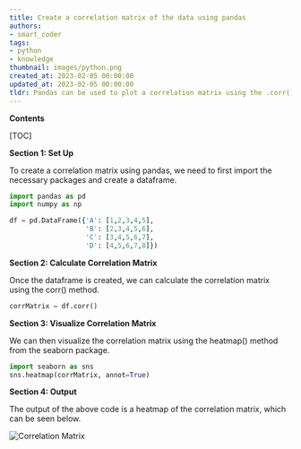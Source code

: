 ```yaml
---
title: Create a correlation matrix of the data using pandas
authors:
- smart_coder
tags:
- python
- knowledge
thumbnail: images/python.png
created_at: 2023-02-05 00:00:00
updated_at: 2023-02-05 00:00:00
tldr: Pandas can be used to plot a correlation matrix using the .corr() method on a DataFrame.
---
```


**Contents**

[TOC]

**Section 1: Set Up**

To create a correlation matrix using pandas, we need to first import the necessary packages and create a dataframe. 

```python
import pandas as pd
import numpy as np

df = pd.DataFrame({'A': [1,2,3,4,5],
                   'B': [2,3,4,5,6],
                   'C': [3,4,5,6,7],
                   'D': [4,5,6,7,8]})
```

**Section 2: Calculate Correlation Matrix**

Once the dataframe is created, we can calculate the correlation matrix using the corr() method.

```python
corrMatrix = df.corr()
```

**Section 3: Visualize Correlation Matrix**

We can then visualize the correlation matrix using the heatmap() method from the seaborn package.

```python
import seaborn as sns
sns.heatmap(corrMatrix, annot=True)
```

**Section 4: Output**

The output of the above code is a heatmap of the correlation matrix, which can be seen below.

![Correlation Matrix](correlation_matrix.png)

